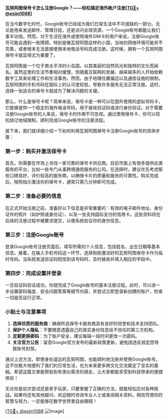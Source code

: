 **瓦努阿图保号卡怎么注册Google？——轻松搞定海外账户注册[[TG💪+ @esim1088](https://t.me/s/esim1088)]**

在当今数字化时代，Google账号已经成为我们日常生活中不可或缺的一部分。无论是用来发送邮件、管理日程，还是访问全球资源，一个Google账号都能让我们事半功倍。然而，对于生活在海外或使用海外SIM卡的用户来说，注册Google账号可能会遇到一些障碍。特别是像瓦努阿图这样的小国，当地的网络环境可能并不完善，或者根本无法直接使用本地电话号码完成注册。这时候，拥有一个瓦努阿图保号卡就显得尤为重要了。

瓦努阿图是一个位于南太平洋的小岛国，以其美丽的自然风光和独特的文化而闻名。虽然这里的生活节奏相对缓慢，但随着互联网的发展，越来越多的人开始依赖数字工具来处理工作和生活事务。然而，由于地理位置偏远以及通信设施的限制，瓦努阿图的手机号码在国际上的认可度较低，导致许多服务无法正常注册。这时，选择一张适合的保号卡就成为了解决问题的关键。

那么，什么是保号卡呢？简单来说，保号卡是一种可以在国外使用的虚拟号码卡，它能够提供一个稳定的海外电话号码，用于接收验证码或进行身份验证。对于需要注册Google账号的人来说，保号卡的作用不可忽视。通过使用保号卡，你可以轻松绕过地域限制，顺利完成Google账号的注册流程。

接下来，我们就详细介绍一下如何利用瓦努阿图保号卡注册Google账号的具体步骤：

### 第一步：购买并激活保号卡

首先，你需要在市场上寻找一家可靠的保号卡供应商。目前市面上有很多提供此类服务的平台，比如一些专门从事跨境通信服务的公司。在选择时，建议优先考虑那些口碑良好、评价较高的服务商，以确保卡片的质量和服务的可靠性。购买完成后，按照指示激活你的保号卡，通常只需几分钟即可完成。

### 第二步：准备必要的信息

在正式开始注册之前，准备好以下信息是非常重要的：有效的电子邮件地址、身份证件的照片（如护照或身份证）、以及一张支持国际支付的信用卡。这些资料将在后续的注册过程中被要求提交，以便系统验证你的身份信息。

### 第三步：注册Google账号

登录Google账号注册页面后，填写所需的个人信息，包括姓名、出生日期等基本信息。接着，在输入手机号码这一环节，选择刚刚激活好的瓦努阿图保号卡作为临时号码。当系统发送验证码短信到该号码时，及时接收并填入相应的字段中。

### 第四步：完成设置并登录

一旦验证码验证成功，你就完成了Google账号的基本注册过程。此时，可以进一步设置密码强度、安全问题答案等细节内容，并尝试立即登录新创建的账户，检查一切是否运行正常。

### 小贴士与注意事项

1. **选择优质的服务商**：确保所选保号卡服务商具有良好的信誉和技术支持团队。
2. **保护个人隐私**：不要随意透露自己的真实身份信息给不信任的第三方机构。
3. **定期更换密码**：为了账户安全，建议每隔一段时间更改一次密码。
4. **关注官方公告**：留意Google官方发布的最新政策更新，避免因违反规定而导致账号封禁。

通过上述方法，即使身处遥远的瓦努阿图，也能顺利地注册并使用Google账号。这不仅极大地便利了我们的日常生活，也为未来更多跨文化交流奠定了坚实的基础。希望这篇文章能帮助到有类似需求的朋友，让大家都能享受到科技带来的便捷体验！

无论你是初次尝试还是老手玩家，只要掌握了正确的方法，就能轻松应对各种挑战。如果你还有其他疑问，欢迎随时咨询专业人士或查阅相关资料。相信凭借你的智慧与努力，一定能够在数字世界里自由翱翔！

[[TG💪+ @esim1088](https://t.me/s/esim1088) ![Image](https://i.postimg.cc/4NQfJmqS/Snipaste-2025-05-13-00-14-12.png)]